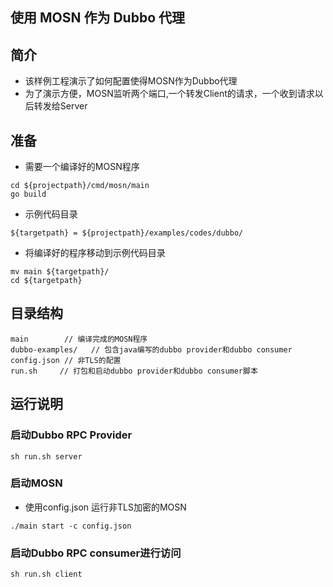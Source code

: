 ## 使用 MOSN 作为 Dubbo 代理
 
## 简介

+ 该样例工程演示了如何配置使得MOSN作为Dubbo代理
+ 为了演示方便，MOSN监听两个端口,一个转发Client的请求，一个收到请求以后转发给Server

## 准备

+ 需要一个编译好的MOSN程序

```
cd ${projectpath}/cmd/mosn/main
go build
```

+ 示例代码目录

```
${targetpath} = ${projectpath}/examples/codes/dubbo/
```

+ 将编译好的程序移动到示例代码目录

```
mv main ${targetpath}/
cd ${targetpath}
```


## 目录结构

```
main        // 编译完成的MOSN程序
dubbo-examples/   // 包含java编写的dubbo provider和dubbo consumer
config.json // 非TLS的配置
run.sh     // 打包和启动dubbo provider和dubbo consumer脚本
```

## 运行说明

### 启动Dubbo RPC Provider

```
sh run.sh server
```

### 启动MOSN

+ 使用config.json 运行非TLS加密的MOSN

```
./main start -c config.json

```


### 启动Dubbo RPC consumer进行访问

```
sh run.sh client
```


